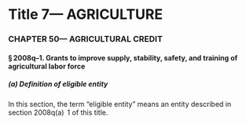 
# Title 7— AGRICULTURE
### CHAPTER 50— AGRICULTURAL CREDIT
#### § 2008q–1. Grants to improve supply, stability, safety, and training of agricultural labor force
##### (a) Definition of eligible entity

In this section, the term “eligible entity” means an entity described in section 2008q(a)  1 of this title.
